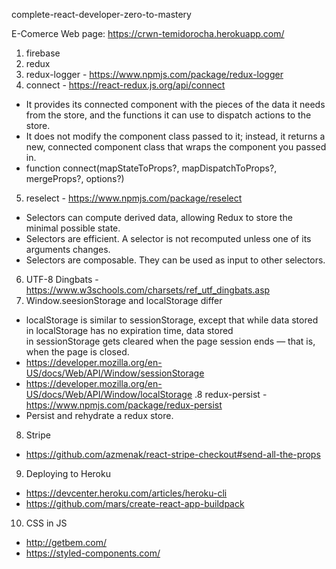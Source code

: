 complete-react-developer-zero-to-mastery

E-Comerce Web page:
https://crwn-temidorocha.herokuapp.com/

1. firebase
2. redux
3. redux-logger - https://www.npmjs.com/package/redux-logger
4. connect - https://react-redux.js.org/api/connect

- It provides its connected component with the pieces of the data it needs from the store, and the functions it can use to dispatch actions to the store.
- It does not modify the component class passed to it; instead, it returns a new, connected component class that wraps the component you passed in.
- function connect(mapStateToProps?, mapDispatchToProps?, mergeProps?, options?)

5. reselect - https://www.npmjs.com/package/reselect

- Selectors can compute derived data, allowing Redux to store the minimal possible state.
- Selectors are efficient. A selector is not recomputed unless one of its arguments changes.
- Selectors are composable. They can be used as input to other selectors.

6. UTF-8 Dingbats - https://www.w3schools.com/charsets/ref_utf_dingbats.asp
7. Window.seesionStorage and localStorage differ

- localStorage is similar to sessionStorage, except that while data stored in localStorage has no expiration time, data stored in sessionStorage gets cleared when the page session ends — that is, when the page is closed.
- https://developer.mozilla.org/en-US/docs/Web/API/Window/sessionStorage
- https://developer.mozilla.org/en-US/docs/Web/API/Window/localStorage
  .8 redux-persist - https://www.npmjs.com/package/redux-persist
- Persist and rehydrate a redux store.

8. Stripe

- https://github.com/azmenak/react-stripe-checkout#send-all-the-props

9. Deploying to Heroku

- https://devcenter.heroku.com/articles/heroku-cli
- https://github.com/mars/create-react-app-buildpack

10. CSS in JS

- http://getbem.com/
- https://styled-components.com/
